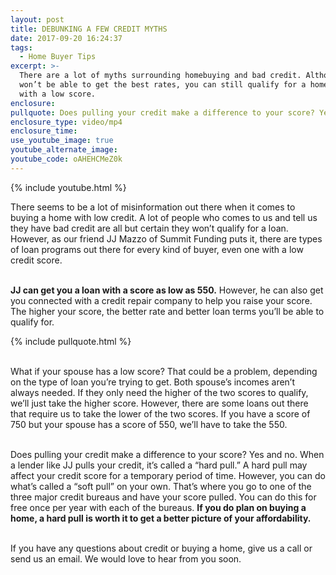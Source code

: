 ```yaml
---
layout: post
title: DEBUNKING A FEW CREDIT MYTHS
date: 2017-09-20 16:24:37
tags:
  - Home Buyer Tips
excerpt: >-
  There are a lot of myths surrounding homebuying and bad credit. Although you
  won’t be able to get the best rates, you can still qualify for a home loan
  with a low score.
enclosure:
pullquote: Does pulling your credit make a difference to your score? Yes and no.
enclosure_type: video/mp4
enclosure_time:
use_youtube_image: true
youtube_alternate_image:
youtube_code: oAHEHCMeZ0k
---
```



{% include youtube.html %}

There seems to be a lot of misinformation out there when it comes to buying a home with low credit. A lot of people who comes to us and tell us they have bad credit are all but certain they won’t qualify for a loan. However, as our friend JJ Mazzo of Summit Funding puts it, there are types of loan programs out there for every kind of buyer, even one with a low credit score.

<br>**JJ can get you a loan with a score as low as 550.** However, he can also get you connected with a credit repair company to help you raise your score. The higher your score, the better rate and better loan terms you’ll be able to qualify for.

{% include pullquote.html %}

<br>What if your spouse has a low score? That could be a problem, depending on the type of loan you’re trying to get. Both spouse’s incomes aren’t always needed. If they only need the higher of the two scores to qualify, we’ll just take the higher score. However, there are some loans out there that require us to take the lower of the two scores. If you have a score of 750 but your spouse has a score of 550, we’ll have to take the 550.

<br>Does pulling your credit make a difference to your score? Yes and no. When a lender like JJ pulls your credit, it’s called a “hard pull.” A hard pull may affect your credit score for a temporary period of time. However, you can do what’s called a “soft pull” on your own. That’s where you go to one of the three major credit bureaus and have your score pulled. You can do this for free once per year with each of the bureaus. **If you do plan on buying a home, a hard pull is worth it to get a better picture of your affordability.**

<br>If you have any questions about credit or buying a home, give us a call or send us an email. We would love to hear from you soon.